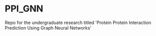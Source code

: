# PPI_GNN
Repo for the undergraduate research titled 'Protein Protein Interaction Prediction Using Graph Neural Networks'
